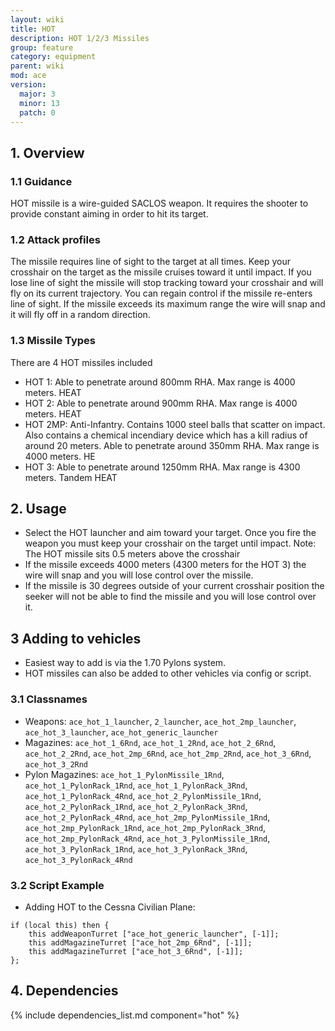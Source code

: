 ```yaml
---
layout: wiki
title: HOT
description: HOT 1/2/3 Missiles
group: feature
category: equipment
parent: wiki
mod: ace
version:
  major: 3
  minor: 13
  patch: 0
---
```


## 1. Overview

### 1.1 Guidance
HOT missile is a wire-guided SACLOS weapon. It requires the shooter to provide constant aiming in order to hit its target.

### 1.2 Attack profiles
The missile requires line of sight to the target at all times. Keep your crosshair on the target as the missile cruises toward it until impact.
If you lose line of sight the missile will stop tracking toward your crosshair and will fly on its current trajectory. You can regain control if the missile re-enters line of sight.
If the missile exceeds its maximum range the wire will snap and it will fly off in a random direction.

### 1.3 Missile Types
There are 4 HOT missiles included
- HOT 1: Able to penetrate around 800mm RHA. Max range is 4000 meters. HEAT
- HOT 2: Able to penetrate around 900mm RHA. Max range is 4000 meters. HEAT
- HOT 2MP: Anti-Infantry. Contains 1000 steel balls that scatter on impact. Also contains a chemical incendiary device which has a kill radius of around 20 meters. Able to penetrate around 350mm RHA. Max range is 4000 meters. HE
- HOT 3: Able to penetrate around 1250mm RHA. Max range is 4300 meters. Tandem HEAT

## 2. Usage
- Select the HOT launcher and aim toward your target. Once you fire the weapon you must keep your crosshair on the target until impact. Note: The HOT missile sits 0.5 meters above the crosshair
- If the missile exceeds 4000 meters (4300 meters for the HOT 3) the wire will snap and you will lose control over the missile.
- If the missile is 30 degrees outside of your current crosshair position the seeker will not be able to find the missile and you will lose control over it.

## 3 Adding to vehicles
- Easiest way to add is via the 1.70 Pylons system.
- HOT missiles can also be added to other vehicles via config or script.

### 3.1 Classnames
- Weapons: `ace_hot_1_launcher`, `2_launcher`, `ace_hot_2mp_launcher`, `ace_hot_3_launcher`, `ace_hot_generic_launcher`
- Magazines: `ace_hot_1_6Rnd`, `ace_hot_1_2Rnd`, `ace_hot_2_6Rnd`, `ace_hot_2_2Rnd`, `ace_hot_2mp_6Rnd`, `ace_hot_2mp_2Rnd`, `ace_hot_3_6Rnd`, `ace_hot_3_2Rnd`
- Pylon Magazines: `ace_hot_1_PylonMissile_1Rnd`, `ace_hot_1_PylonRack_1Rnd`, `ace_hot_1_PylonRack_3Rnd`, `ace_hot_1_PylonRack_4Rnd`, `ace_hot_2_PylonMissile_1Rnd`, `ace_hot_2_PylonRack_1Rnd`, `ace_hot_2_PylonRack_3Rnd`, `ace_hot_2_PylonRack_4Rnd`, `ace_hot_2mp_PylonMissile_1Rnd`, `ace_hot_2mp_PylonRack_1Rnd`, `ace_hot_2mp_PylonRack_3Rnd`, `ace_hot_2mp_PylonRack_4Rnd`, `ace_hot_3_PylonMissile_1Rnd`, `ace_hot_3_PylonRack_1Rnd`, `ace_hot_3_PylonRack_3Rnd`, `ace_hot_3_PylonRack_4Rnd`

### 3.2 Script Example
- Adding HOT to the Cessna Civilian Plane:

```
if (local this) then {
    this addWeaponTurret ["ace_hot_generic_launcher", [-1]];
    this addMagazineTurret ["ace_hot_2mp_6Rnd", [-1]];
    this addMagazineTurret ["ace_hot_3_6Rnd", [-1]];
};
```

## 4. Dependencies

{% include dependencies_list.md component="hot" %}

